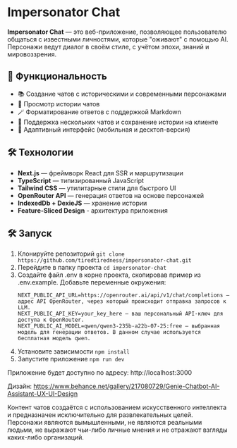 # Impersonator Chat

**Impersonator Chat** — это веб-приложение, позволяющее пользователю общаться с
известными личностями, которые "оживают" с помощью AI. Персонажи ведут диалог в
своём стиле, с учётом эпохи, знаний и мировоззрения.

## 🚀 Функциональность

- 📚 Создание чатов с историческими и современными персонажами
- 💬 Просмотр истории чатов
- 🪄 Форматирование ответов с поддержкой Markdown
- 🧠 Поддержка нескольких чатов и сохранение истории на клиенте
- 📱 Адаптивный интерфейс (мобильная и десктоп-версия)

## 🛠️ Технологии

- **Next.js** — фреймворк React для SSR и маршрутизации
- **TypeScript** — типизированный JavaScript
- **Tailwind CSS** — утилитарные стили для быстрого UI
- **OpenRouter API** — генерация ответов на основе персонажей
- **IndexedDb + DexieJS** — хранение истории
- **Feature-Sliced Design** - архитектура приложения

## 🛠️ Запуск

1. Клонируйте репозиторий
   `git clone https://github.com/tiredtiredness/impersonator-chat.git`
2. Перейдите в папку проекта
   `cd impersonator-chat`
3. Создайте файл .env в корне проекта, скопировав пример из .env.example.
   Добавьте переменные окружения:
   ```
   NEXT_PUBLIC_API_URL=https://openrouter.ai/api/v1/chat/completions — адрес API OpenRouter, через который происходит отправка запросов к LLM.
   NEXT_PUBLIC_API_KEY=your_key_here — ваш персональный API-ключ для доступа к OpenRouter.
   NEXT_PUBLIC_AI_MODEL=qwen/qwen3-235b-a22b-07-25:free — выбранная модель для генерации ответов. В данном случае используется бесплатная модель qwen.
   ```
4. Установите зависимости
   `npm install`
5. Запустите приложение
   `npm run dev`

Приложение будет доступно по адресу: http://localhost:3000

Дизайн: https://www.behance.net/gallery/217080729/Genie-Chatbot-AI-Assistant-UX-UI-Design

Контент чатов создаётся с использованием искусственного интеллекта и
предназначен исключительно для развлекательных целей. Персонажи являются
вымышленными, не являются реальными людьми, не выражают чьи-либо личные мнения и
не отражают взгляды каких-либо организаций.
